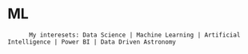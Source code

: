 # ML 
          My interesets: Data Science | Machine Learning | Artificial Intelligence | Power BI | Data Driven Astronomy
